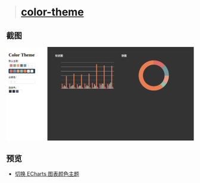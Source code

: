 
> # [color-theme](https://www.npmjs.com/package/color-theme)

## 截图
![](./public/color-theme.png)

## 预览
- [切换 ECharts 图表颜色主题](https://fengshangwuqi.github.io/color-theme)
